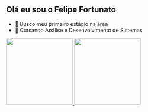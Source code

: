 ## Olá eu sou o Felipe Fortunato

- 🔭 Busco meu primeiro estágio na área
- 🌱 Cursando Análise e Desenvolvimento de Sistemas
<div>
  <a href= "https:github.com/felipefortunato1">
   <img height="180cm" src="https://github-readme-stats.vercel.app/api?username=felipefortunato1&show_1cons=true&theme-dracula&include_all_commits-true&count_private-true"/>
    <img height="180cm" src="https://github-readme-stats.vercel.app/api/username=felipefortunato1&layout=compact&langs_count-16&theme-dracule"/>
    </div>
    
